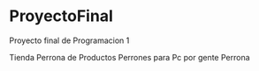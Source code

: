 # ProyectoFinal
Proyecto final de Programacion 1  

Tienda Perrona de Productos Perrones para Pc por gente Perrona
